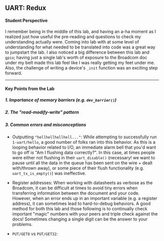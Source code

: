 ## UART: Redux

#### Student Perspective

I remember being in the middle of this lab, and having an a-ha moment as I 
realized just how useful the pre-reading and questions to check my understanding
actually were. Coming into lab with at some level of understanding for what needed
to be translated into code was a great way to jumpstart the lab. I also noticed
a big difference between this lab and `gpio`; having just a single
lab's worth of exposure to the Broadcom doc under my belt made this lab feel
like I was really getting my feet under me. Also, the challenge of writing a device's
`_init` function was an exciting step forward.

------------------------------------------------------------------------------

#### Key Points from the Lab

##### 1. Importance of memory barriers (e.g. `dev_barrier()`)


##### 2. The "read-modify-write" pattern



##### 3. Common errors and misconceptions
- Outputting `"hellhellhellhell..."`: While attempting to successfully run `1-uart/hello`, 
a good number of folks ran into this behavior. As this is a looping behavior related to I/O, 
an immediate alarm bell that you'd want to go off is "Am I flushing data correctly?". In this case,
at times people were either not flushing in their `uart_disable()` (necessary! we want to pause 
until all the data in the queue has been sent on the wire + dealt with/thrown away), 
or some piece of their flush functionality (e.g. `uart_tx_is_empty()`) was ineffective.

- Register addresses: When working with datasheets as verbose as the Broadcom, it can be
difficult at times to avoid tiny errors when transferring information between the document
and your code. However, when an error ends up in an important variable (e.g. a register address),
it can sometimes lead to hard-to-debug behaviors. A good method for both this lab and those following
is to continually check important "magic" numbers with your peers and triple check against the docs!
Sometimes changing a single digit can be the answer to your problems.

- `PUT/GET8` vs `PUT/GET32`: 
